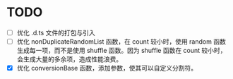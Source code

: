 # TODO

- [ ] 优化 .d.ts 文件的打包与引入
- [ ] 优化 nonDuplicateRandomList 函数，在 count 较小时，使用 random 函数生成每一项，而不是使用 shuffle 函数。因为 shuffle 函数在 count 较小时，会生成大量的多余项，造成性能浪费。
- [x] 优化 conversionBase 函数，添加参数，使其可以自定义分割符。
